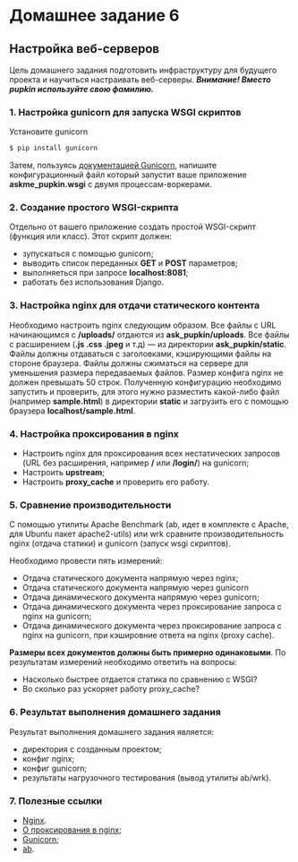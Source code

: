 # Домашнее задание 6

## Настройка веб-серверов
Цель домашнего задания подготовить инфраструктуру для будущего проекта и научиться настраивать веб-серверы. ***Внимание! Вместо pupkin используйте свою фамилию.***

### 1. Настройка gunicorn для запуска WSGI скриптов
Установите gunicorn
```Bash
$ pip install gunicorn
```
Затем, пользуясь [документацией Gunicorn](http://docs.gunicorn.org/en/latest/configure.html), напишите конфигурационный файл который запустит ваше приложение **askme_pupkin.wsgi** с двумя процессам-воркерами.

### 2. Создание простого WSGI-скрипта
Отдельно от вашего приложение создать простой WSGI-скрипт (функция или класс). Этот скрипт должен:
- зупускаться с помощью gunicorn;
- выводить список переданных **GET** и **POST** параметров;
- выполняеться при запросе **localhost:8081**;
- работать без использования Django.

### 3. Настройка nginx для отдачи статического контента
Необходимо настроить nginx следующим образом. Все файлы с URL начинающимся с **/uploads/** отдаются из **ask_pupkin/uploads**. Все файлы с расширением (**.js .css .jpeg** и т.д) — из директории **ask_pupkin/static**. Файлы должны отдаваться c заголовками, кэширующими файлы на стороне браузера. Файлы должны сжиматься на сервере для уменьшения размера передаваемых файлов. Размер конфига nginx не должен превышать 50 строк. Полученную конфигурацию необходимо запустить и проверить, для этого нужно разместить какой-либо файл (например **sample.html**) в директории **static** и загрузить его с помощью браузера **localhost/sample.html**.

### 4. Настройка проксирования в nginx
- Настроить nginx для проксирования всех нестатических запросов (URL без расширения, например **/** или **/login/**) на gunicorn;
- Настроить **upstream**;
- Настроить **proxy_cache** и проверить его работу.

### 5. Сравнение производительности
С помощью утилиты Apache Benchmark (ab, идет в комплекте с Apache, для Ubuntu пакет apache2-utils) или wrk сравните производительность nginx (отдача статики) и gunicorn (запуск wsgi скриптов). 

Необходимо провести пять измерений:

- Отдача статического документа напрямую через nginx;
- Отдача статического документа напрямую через gunicorn
- Отдача динамического документа напрямую через gunicorn;
- Отдача динамического документа через проксирование запроса с nginx на gunicorn;
- Отдача динамического документа через проксирование запроса с nginx на gunicorn, при кэшировние ответа на nginx (proxy cache).

**Размеры всех документов должны быть примерно одинаковыми**. По результатам измерений необходимо ответить на вопросы:

- Насколько быстрее отдается статика по сравнению с WSGI?
- Во сколько раз ускоряет работу proxy_cache?

### 6. Результат выполнения домашнего задания
Результат выполнения домашнего задания является:

- директория с созданным проектом;
- конфиг nginx;
- конфиг gunicorn;
- результаты нагрузочного тестирования (вывод утилиты ab/wrk).

### 7. Полезные ссылки
- [Nginx](http://nginx.org/ru/docs/).
- [О проксирования в nginx](http://nginx.org/ru/docs/http/ngx_http_proxy_module.html#example);
- [Gunicorn](http://docs.gunicorn.org/en/latest/configure.html);
- [ab](http://httpd.apache.org/docs/2.2/programs/ab.html).
